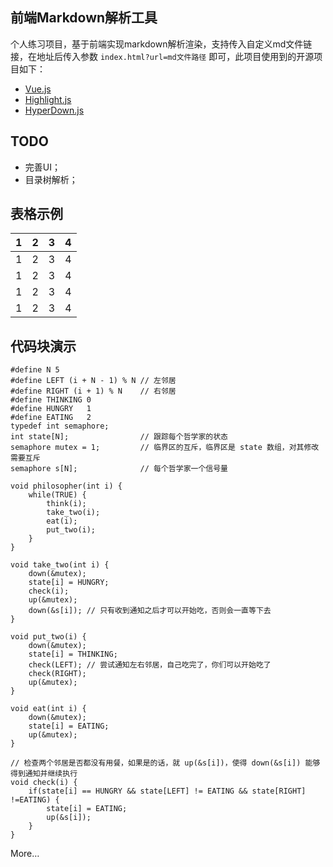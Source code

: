 

## 前端Markdown解析工具
个人练习项目，基于前端实现markdown解析渲染，支持传入自定义md文件链接，在地址后传入参数 `index.html?url=md文件路径` 即可，此项目使用到的开源项目如下：

- [Vue.js](https://vuejs.org)              
- [Highlight.js](https://highlightjs.org)             
- [HyperDown.js](https://github.com/SegmentFault/HyperDown.js)             

## TODO
- 完善UI；             
- 目录树解析；             



## 表格示例

| 1    | 2    | 3    | 4    |
| ---- | ---- | ---- | ---- |
| 1    | 2    | 3    | 4    |
| 1    | 2    | 3    | 4    |
| 1    | 2    | 3    | 4    |
| 1    | 2    | 3    | 4    |





## 代码块演示

```
#define N 5
#define LEFT (i + N - 1) % N // 左邻居
#define RIGHT (i + 1) % N    // 右邻居
#define THINKING 0
#define HUNGRY   1
#define EATING   2
typedef int semaphore;
int state[N];                // 跟踪每个哲学家的状态
semaphore mutex = 1;         // 临界区的互斥，临界区是 state 数组，对其修改需要互斥
semaphore s[N];              // 每个哲学家一个信号量

void philosopher(int i) {
    while(TRUE) {
        think(i);
        take_two(i);
        eat(i);
        put_two(i);
    }
}

void take_two(int i) {
    down(&mutex);
    state[i] = HUNGRY;
    check(i);
    up(&mutex);
    down(&s[i]); // 只有收到通知之后才可以开始吃，否则会一直等下去
}

void put_two(i) {
    down(&mutex);
    state[i] = THINKING;
    check(LEFT); // 尝试通知左右邻居，自己吃完了，你们可以开始吃了
    check(RIGHT);
    up(&mutex);
}

void eat(int i) {
    down(&mutex);
    state[i] = EATING;
    up(&mutex);
}

// 检查两个邻居是否都没有用餐，如果是的话，就 up(&s[i])，使得 down(&s[i]) 能够得到通知并继续执行
void check(i) {         
    if(state[i] == HUNGRY && state[LEFT] != EATING && state[RIGHT] !=EATING) {
        state[i] = EATING;
        up(&s[i]);
    }
}

```

More…